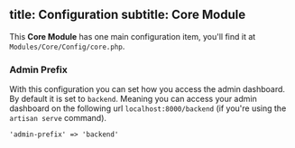 title: Configuration
subtitle: Core Module
-------

This **Core Module** has one main configuration item, you'll find it at `Modules/Core/Config/core.php`.

### <a class="anchor" name="admin-prefix" href="#admin-prefix"></a> Admin Prefix

With this configuration you can set how you access the admin dashboard. By default it is set to `backend`. Meaning you can access your admin dashboard on the following url `localhost:8000/backend` (if you're using the `artisan serve` command).

``` language-php
'admin-prefix' => 'backend'
```
